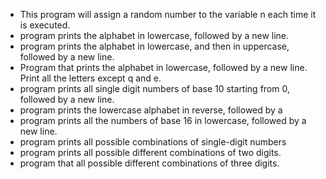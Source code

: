 * This program will assign a random number to the variable n each time it is executed.
* program prints the alphabet in lowercase, followed by a new line.
* program prints the alphabet in lowercase, and then in uppercase, followed by a new line.
* Program that prints the alphabet in lowercase, followed by a new line. Print all the letters except q and e.
* program prints all single digit numbers of base 10 starting from 0, followed by a new line.
* program prints the lowercase alphabet in reverse, followed by a 
* program prints all the numbers of base 16 in lowercase, followed by a new line.
* program prints all possible combinations of single-digit numbers
* program prints all possible different combinations of two digits.
* program that all possible different combinations of three digits.
